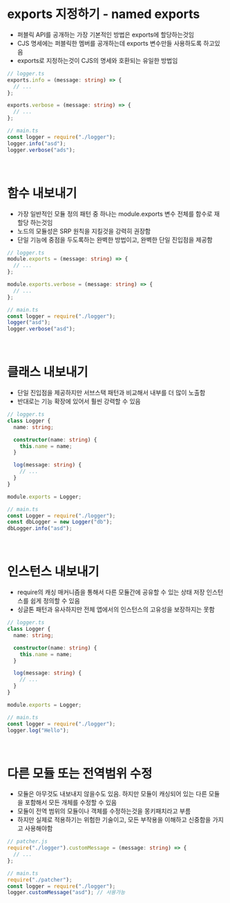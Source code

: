 # exports 지정하기 - named exports

- 퍼블릭 API를 공개하는 가장 기본적인 방법은 exports에 할당하는것임
- CJS 명세에는 퍼블릭한 멤버를 공개하는데 exports 변수만들 사용하도록 하고있음
- exports로 지정하는것이 CJS의 명세와 호환되는 유일한 방법임

```ts
// logger.ts
exports.info = (message: string) => {
  // ...
};

exports.verbose = (message: string) => {
  // ...
};

// main.ts
const logger = require("./logger");
logger.info("asd");
logger.verbose("ads");
```

<br/>

# 함수 내보내기

- 가장 일반적인 모듈 정의 패턴 중 하나는 module.exports 변수 전체를 함수로 재할당 하는것임
- 노드의 모듈성은 SRP 원칙을 지킬것을 강력히 권장함
- 단일 기능에 중점을 두도록하는 완벽한 방법이고, 완벽한 단일 진입점을 제공함

```ts
// logger.ts
module.exports = (message: string) => {
  // ...
};

module.exports.verbose = (message: string) => {
  // ...
};

// main.ts
const logger = require("./logger");
logger("asd");
logger.verbose("asd");
```

<br/>

# 클래스 내보내기

- 단일 진입점을 제공하지만 서브스택 패턴과 비교해서 내부를 더 많이 노출함
- 반대로는 기능 확장에 있어서 훨씬 강력할 수 있음

```ts
// logger.ts
class Logger {
  name: string;

  constructor(name: string) {
    this.name = name;
  }

  log(message: string) {
    // ...
  }
}

module.exports = Logger;

// main.ts
const Logger = require("./logger");
const dbLogger = new Logger("db");
dbLogger.info("asd");
```

<br/>

# 인스턴스 내보내기

- require의 캐싱 매커니즘을 통해서 다른 모듈간에 공유할 수 있는 상태 저장 인스턴스를 쉽게 정의할 수 있음
- 싱글톤 패턴과 유사하지만 전체 앱에서의 인스턴스의 고유성을 보장하지는 못함

```ts
// logger.ts
class Logger {
  name: string;

  constructor(name: string) {
    this.name = name;
  }

  log(message: string) {
    // ...
  }
}

module.exports = Logger;

// main.ts
const logger = require("./logger");
logger.log("Hello");
```

<br/>

# 다른 모듈 또는 전역범위 수정

- 모듈은 아무것도 내보내지 않을수도 있음. 하지만 모듈이 캐싱되어 있는 다른 모듈을 포함해서 모든 개체를 수정할 수 있음
- 모듈이 전역 범위의 모듈이나 객체를 수정하는것을 몽키패치라고 부름
- 하지만 실제로 적용하기는 위험한 기술이고, 모든 부작용을 이해하고 신중함을 가지고 사용해야함

```ts
// patcher.js
require("./logger").customMessage = (message: string) => {
  // ...
};

// main.ts
require("./patcher");
const logger = require("./logger");
logger.customMessage("asd"); // 사용가능
```
